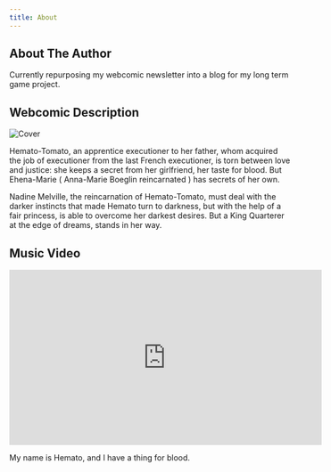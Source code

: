 ```yaml
---
title: About
---
```

## About The Author
Currently repurposing my webcomic newsletter into a blog for my long term game project.

## Webcomic Description
![Cover](https://raw.githubusercontent.com/BequestDeCendresStudios/BequestDeCendresBlog/refs/heads/main/images/Pages/layer.png)

Hemato-Tomato, an apprentice executioner to her father, whom acquired the job of executioner from the last French executioner, is torn between love and justice: she keeps a secret from her girlfriend, her taste for blood. But Ehena-Marie ( Anna-Marie Boeglin reincarnated ) has secrets of her own.

Nadine Melville, the reincarnation of Hemato-Tomato, must deal with the darker instincts that made Hemato turn to darkness, but with the help of a fair princess, is able to overcome her darkest desires. But a King Quarterer at the edge of dreams, stands in her way.

## Music Video
<iframe width="560" height="315" src="https://www.youtube.com/embed/7fjUPd6moEo?si=ntVICWxuv3Nf5Q6p" title="YouTube video player" frameborder="0" allow="accelerometer; autoplay; clipboard-write; encrypted-media; gyroscope; picture-in-picture; web-share" referrerpolicy="strict-origin-when-cross-origin" allowfullscreen></iframe>
<p>My name is Hemato, and I have a thing for blood.</p>
